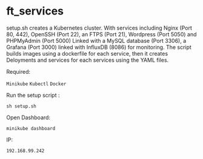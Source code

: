 # ft_services
setup.sh creates a Kubernetes cluster. With services including Nginx (Port 80, 442), OpenSSH (Port 22), an FTPS (Port 21), Wordpress (Port 5050) and PHPMyAdmin (Port 5000) Linked with a MySQL database (Port 3306), a Grafana (Port 3000) linked with InfluxDB (8086) for monitoring. The script builds images using a dockerfile for each service, then it creates Deloyments and services for each services using the YAML files.

Required: 

``Minikube`` ``Kubectl`` ``Docker``


Run the setup script :

```
sh setup.sh
```
Open Dashboard:

```
minikube dashboard
```



IP:

```
192.168.99.242
```

